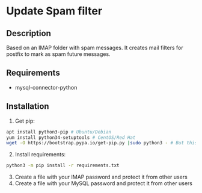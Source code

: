 # Update Spam filter
## Description
Based on an IMAP folder with spam messages. It creates mail filters for postfix
to mark as spam future messages.
## Requirements
- mysql-connector-python
## Installation
1. Get pip:
```bash
apt install python3-pip # Ubuntu/Debian
yum install python34-setuptools # CentOS/Red Hat
wget -O https://bootstrap.pypa.io/get-pip.py |sudo python3 - # But this might mess with a pip installed with your system package manager
```
2. Install requirements:
```bash
python3 -m pip install -r requirements.txt
```
3. Create a file with your IMAP password and protect it from other users
4. Create a file with your MySQL password and protect it from other users
